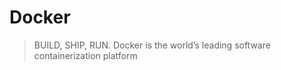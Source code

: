 # Docker

> BUILD, SHIP, RUN. Docker is the world’s leading software containerization platform []()



